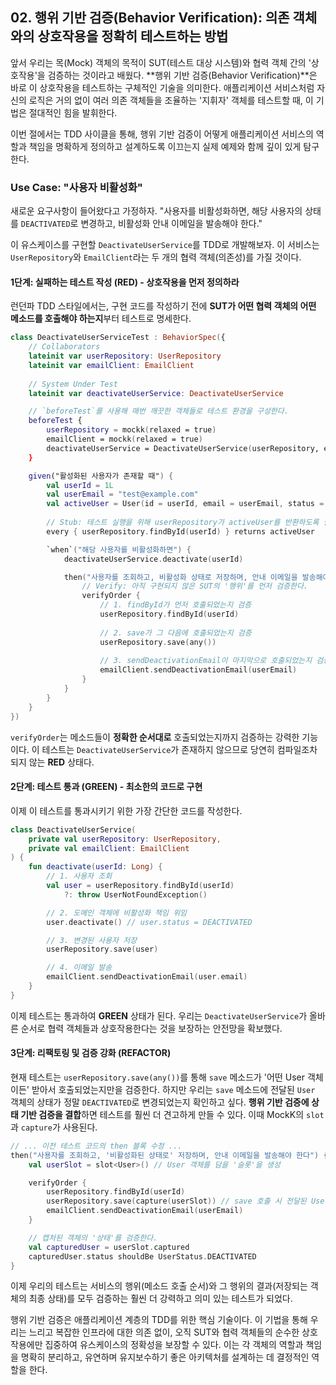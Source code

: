## 02\. 행위 기반 검증(Behavior Verification): 의존 객체와의 상호작용을 정확히 테스트하는 방법

앞서 우리는 목(Mock) 객체의 목적이 SUT(테스트 대상 시스템)와 협력 객체 간의 '상호작용'을 검증하는 것이라고 배웠다. \*\*행위 기반 검증(Behavior Verification)\*\*은 바로 이 상호작용을 테스트하는 구체적인 기술을 의미한다. 애플리케이션 서비스처럼 자신의 로직은 거의 없이 여러 의존 객체들을 조율하는 '지휘자' 객체를 테스트할 때, 이 기법은 절대적인 힘을 발휘한다.

이번 절에서는 TDD 사이클을 통해, 행위 기반 검증이 어떻게 애플리케이션 서비스의 역할과 책임을 명확하게 정의하고 설계하도록 이끄는지 실제 예제와 함께 깊이 있게 탐구한다.

### **Use Case: "사용자 비활성화"**

새로운 요구사항이 들어왔다고 가정하자. "사용자를 비활성화하면, 해당 사용자의 상태를 `DEACTIVATED`로 변경하고, 비활성화 안내 이메일을 발송해야 한다."

이 유스케이스를 구현할 `DeactivateUserService`를 TDD로 개발해보자. 이 서비스는 `UserRepository`와 `EmailClient`라는 두 개의 협력 객체(의존성)를 가질 것이다.

#### **1단계: 실패하는 테스트 작성 (RED) - 상호작용을 먼저 정의하라**

런던파 TDD 스타일에서는, 구현 코드를 작성하기 전에 **SUT가 어떤 협력 객체의 어떤 메소드를 호출해야 하는지**부터 테스트로 명세한다.

```kotlin
class DeactivateUserServiceTest : BehaviorSpec({
    // Collaborators
    lateinit var userRepository: UserRepository
    lateinit var emailClient: EmailClient
    
    // System Under Test
    lateinit var deactivateUserService: DeactivateUserService

    // `beforeTest`를 사용해 매번 깨끗한 객체들로 테스트 환경을 구성한다.
    beforeTest {
        userRepository = mockk(relaxed = true)
        emailClient = mockk(relaxed = true)
        deactivateUserService = DeactivateUserService(userRepository, emailClient)
    }

    given("활성화된 사용자가 존재할 때") {
        val userId = 1L
        val userEmail = "test@example.com"
        val activeUser = User(id = userId, email = userEmail, status = UserStatus.ACTIVE)
        
        // Stub: 테스트 실행을 위해 userRepository가 activeUser를 반환하도록 설정
        every { userRepository.findById(userId) } returns activeUser

        `when`("해당 사용자를 비활성화하면") {
            deactivateUserService.deactivate(userId)

            then("사용자를 조회하고, 비활성화 상태로 저장하며, 안내 이메일을 발송해야 한다") {
                // Verify: 아직 구현되지 않은 SUT의 '행위'를 먼저 검증한다.
                verifyOrder {
                    // 1. findById가 먼저 호출되었는지 검증
                    userRepository.findById(userId)
                    
                    // 2. save가 그 다음에 호출되었는지 검증
                    userRepository.save(any()) 
                    
                    // 3. sendDeactivationEmail이 마지막으로 호출되었는지 검증
                    emailClient.sendDeactivationEmail(userEmail)
                }
            }
        }
    }
})
```

`verifyOrder`는 메소드들이 **정확한 순서대로** 호출되었는지까지 검증하는 강력한 기능이다. 이 테스트는 `DeactivateUserService`가 존재하지 않으므로 당연히 컴파일조차 되지 않는 **RED** 상태다.

#### **2단계: 테스트 통과 (GREEN) - 최소한의 코드로 구현**

이제 이 테스트를 통과시키기 위한 가장 간단한 코드를 작성한다.

```kotlin
class DeactivateUserService(
    private val userRepository: UserRepository,
    private val emailClient: EmailClient
) {
    fun deactivate(userId: Long) {
        // 1. 사용자 조회
        val user = userRepository.findById(userId) 
            ?: throw UserNotFoundException()

        // 2. 도메인 객체에 비활성화 책임 위임
        user.deactivate() // user.status = DEACTIVATED

        // 3. 변경된 사용자 저장
        userRepository.save(user)

        // 4. 이메일 발송
        emailClient.sendDeactivationEmail(user.email)
    }
}
```

이제 테스트는 통과하여 **GREEN** 상태가 된다. 우리는 `DeactivateUserService`가 올바른 순서로 협력 객체들과 상호작용한다는 것을 보장하는 안전망을 확보했다.

#### **3단계: 리팩토링 및 검증 강화 (REFACTOR)**

현재 테스트는 `userRepository.save(any())`를 통해 `save` 메소드가 '어떤 User 객체이든' 받아서 호출되었는지만을 검증한다. 하지만 우리는 `save` 메소드에 전달된 `User` 객체의 상태가 정말 `DEACTIVATED`로 변경되었는지 확인하고 싶다. **행위 기반 검증에 상태 기반 검증을 결합**하면 테스트를 훨씬 더 견고하게 만들 수 있다. 이때 MockK의 `slot`과 `capture`가 사용된다.

```kotlin
// ... 이전 테스트 코드의 then 블록 수정 ...
then("사용자를 조회하고, '비활성화된 상태로' 저장하며, 안내 이메일을 발송해야 한다") {
    val userSlot = slot<User>() // User 객체를 담을 '슬롯'을 생성

    verifyOrder {
        userRepository.findById(userId)
        userRepository.save(capture(userSlot)) // save 호출 시 전달된 User 객체를 슬롯에 캡처
        emailClient.sendDeactivationEmail(userEmail)
    }

    // 캡처된 객체의 '상태'를 검증한다.
    val capturedUser = userSlot.captured
    capturedUser.status shouldBe UserStatus.DEACTIVATED
}
```

이제 우리의 테스트는 서비스의 행위(메소드 호출 순서)와 그 행위의 결과(저장되는 객체의 최종 상태)를 모두 검증하는 훨씬 더 강력하고 의미 있는 테스트가 되었다.

행위 기반 검증은 애플리케이션 계층의 TDD를 위한 핵심 기술이다. 이 기법을 통해 우리는 느리고 복잡한 인프라에 대한 의존 없이, 오직 SUT와 협력 객체들의 순수한 상호작용에만 집중하여 유스케이스의 정확성을 보장할 수 있다. 이는 각 객체의 역할과 책임을 명확히 분리하고, 유연하며 유지보수하기 좋은 아키텍처를 설계하는 데 결정적인 역할을 한다.